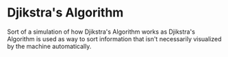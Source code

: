 # Djikstra's Algorithm
Sort of a simulation of how Djikstra's Algorithm works as Djikstra's Algorithm is used as way to sort information that isn't necessarily visualized by the machine automatically.
